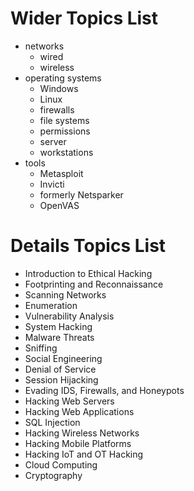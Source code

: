 # Wider Topics List

- networks
    - wired
    - wireless
- operating systems
    - Windows
    - Linux
    - firewalls
    - file systems
    - permissions
    - server
    - workstations
- tools
    - Metasploit
    - Invicti
    - formerly Netsparker
    - OpenVAS


# Details Topics List

- Introduction to Ethical Hacking
- Footprinting and Reconnaissance
- Scanning Networks
- Enumeration
- Vulnerability Analysis
- System Hacking
- Malware Threats
- Sniffing
- Social Engineering
- Denial of Service
- Session Hijacking
- Evading IDS, Firewalls, and Honeypots
- Hacking Web Servers
- Hacking Web Applications
- SQL Injection
- Hacking Wireless Networks
- Hacking Mobile Platforms
- Hacking IoT and OT Hacking
- Cloud Computing
- Cryptography
